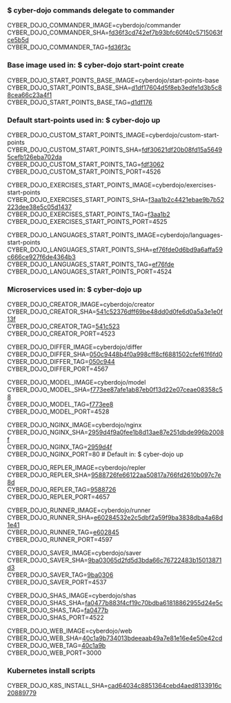 ### $ cyber-dojo commands delegate to commander

CYBER_DOJO_COMMANDER_IMAGE=cyberdojo/commander  
CYBER_DOJO_COMMANDER_SHA=[fd36f3cd742ef7b93bfc60f40c5715063fce5b5d](https://github.com/cyber-dojo/commander/commit/fd36f3cd742ef7b93bfc60f40c5715063fce5b5d)  
CYBER_DOJO_COMMANDER_TAG=[fd36f3c](https://hub.docker.com/layers/cyberdojo/commander/fd36f3c/images/sha256-c8f6e57cf1a5e765810b5a875385c5e4f6c1cba9832d56cee927e1e9f32dc66e)  

### Base image used in: $ cyber-dojo start-point create

CYBER_DOJO_START_POINTS_BASE_IMAGE=cyberdojo/start-points-base  
CYBER_DOJO_START_POINTS_BASE_SHA=[d1df17604d5f8eb3edfe1d3b5c88cea66c23a4f1](https://github.com/cyber-dojo/start-points-base/commit/d1df17604d5f8eb3edfe1d3b5c88cea66c23a4f1)  
CYBER_DOJO_START_POINTS_BASE_TAG=[d1df176](https://hub.docker.com/layers/cyberdojo/start-points-base/d1df176/images/sha256-553d041c186b9fc5711ed06f56d163687d9c5d3dd982a53d6656c821a8f1b773)  

### Default start-points used in: $ cyber-dojo up

CYBER_DOJO_CUSTOM_START_POINTS_IMAGE=cyberdojo/custom-start-points  
CYBER_DOJO_CUSTOM_START_POINTS_SHA=[fdf30621df20b08fd15a56495cefb126eba702da](https://github.com/cyber-dojo/custom-start-points/commit/fdf30621df20b08fd15a56495cefb126eba702da)  
CYBER_DOJO_CUSTOM_START_POINTS_TAG=[fdf3062](https://hub.docker.com/layers/cyberdojo/custom-start-points/fdf3062/images/sha256-b6b0c66c0fdec87425550f452755fd49c8abcb9f438a83c456d4909674864db6)  
CYBER_DOJO_CUSTOM_START_POINTS_PORT=4526

CYBER_DOJO_EXERCISES_START_POINTS_IMAGE=cyberdojo/exercises-start-points  
CYBER_DOJO_EXERCISES_START_POINTS_SHA=[f3aa1b2c4421ebae9b7b52223dee38e5c05d1437](https://github.com/cyber-dojo/exercises-start-points/commit/f3aa1b2c4421ebae9b7b52223dee38e5c05d1437)  
CYBER_DOJO_EXERCISES_START_POINTS_TAG=[f3aa1b2](https://hub.docker.com/layers/cyberdojo/exercises-start-points/f3aa1b2/images/sha256-c24846513460d2c2d8e3dca7492ede4f6cc312a2a9e8cd21f4b48bd43c203410)  
CYBER_DOJO_EXERCISES_START_POINTS_PORT=4525

CYBER_DOJO_LANGUAGES_START_POINTS_IMAGE=cyberdojo/languages-start-points  
CYBER_DOJO_LANGUAGES_START_POINTS_SHA=[ef76fde0d6bd9a6affa59c666ce927f6de4364b3](https://github.com/cyber-dojo/languages-start-points/commit/ef76fde0d6bd9a6affa59c666ce927f6de4364b3)  
CYBER_DOJO_LANGUAGES_START_POINTS_TAG=[ef76fde](https://hub.docker.com/layers/cyberdojo/languages-start-points/ef76fde/images/sha256-57846e86ba1b31586987d504bc11ed29e1cb3aa3eb7c8fd6cd42d267fe030afc)  
CYBER_DOJO_LANGUAGES_START_POINTS_PORT=4524

### Microservices used in: $ cyber-dojo up

CYBER_DOJO_CREATOR_IMAGE=cyberdojo/creator  
CYBER_DOJO_CREATOR_SHA=[541c52376dff69be48dd0d0fe6d0a5a3e1e0f13f](https://github.com/cyber-dojo/creator/commit/541c52376dff69be48dd0d0fe6d0a5a3e1e0f13f)  
CYBER_DOJO_CREATOR_TAG=[541c523](https://hub.docker.com/layers/cyberdojo/creator/541c523/images/sha256-255dd80df2888979b4fba6d7b6bd3ee517af98c3807decd8a2c554dc3e028fac)  
CYBER_DOJO_CREATOR_PORT=4523

CYBER_DOJO_DIFFER_IMAGE=cyberdojo/differ  
CYBER_DOJO_DIFFER_SHA=[050c9448b4f0a998cff8cf6881502cfef61f6fd0](https://github.com/cyber-dojo/differ/commit/050c9448b4f0a998cff8cf6881502cfef61f6fd0)  
CYBER_DOJO_DIFFER_TAG=[050c944](https://hub.docker.com/layers/cyberdojo/differ/050c944/images/sha256-48d98e964d6a74a42a419b5d89872fda90502a4f6783d18d39d1b9a47b45f799)  
CYBER_DOJO_DIFFER_PORT=4567

CYBER_DOJO_MODEL_IMAGE=cyberdojo/model  
CYBER_DOJO_MODEL_SHA=[f773ee87afe1ab87eb0f13d22e07ceae08358c58](https://github.com/cyber-dojo/model/commit/f773ee87afe1ab87eb0f13d22e07ceae08358c58)  
CYBER_DOJO_MODEL_TAG=[f773ee8](https://hub.docker.com/layers/cyberdojo/model/f773ee8/images/sha256-e14a750b8b9a43b8c6c3da015456a02af89c1c3f59d6d01e931e911b1ce48ef9)  
CYBER_DOJO_MODEL_PORT=4528

CYBER_DOJO_NGINX_IMAGE=cyberdojo/nginx  
CYBER_DOJO_NGINX_SHA=[2959d4f9a0fee1b8d13ae87e251dbde996b2008f](https://github.com/cyber-dojo/nginx/commit/2959d4f9a0fee1b8d13ae87e251dbde996b2008f)  
CYBER_DOJO_NGINX_TAG=[2959d4f](https://hub.docker.com/layers/cyberdojo/nginx/2959d4f/images/sha256-be0acd520f1751ac6eac2f2af40bb47d1e8b5b15d075c2331ba27df01b4c68f5)  
CYBER_DOJO_NGINX_PORT=80 # Default in: $ cyber-dojo up

CYBER_DOJO_REPLER_IMAGE=cyberdojo/repler  
CYBER_DOJO_REPLER_SHA=[9588726fe66122aa50817a766fd2610b097c7e8d](https://github.com/cyber-dojo/repler/commit/9588726fe66122aa50817a766fd2610b097c7e8d)  
CYBER_DOJO_REPLER_TAG=[9588726](https://hub.docker.com/layers/cyberdojo/repler/9588726/images/sha256-a6681daca5a8181e8c3ab0f2b4c8a2333a80b8a6748c2e1da5ca6985b45710b8)  
CYBER_DOJO_REPLER_PORT=4657

CYBER_DOJO_RUNNER_IMAGE=cyberdojo/runner  
CYBER_DOJO_RUNNER_SHA=[e60284532e2c5dbf2a59f9ba3838dba4a68d1e41](https://github.com/cyber-dojo/runner/commit/e60284532e2c5dbf2a59f9ba3838dba4a68d1e41)  
CYBER_DOJO_RUNNER_TAG=[e602845](https://hub.docker.com/layers/cyberdojo/runner/e602845/images/sha256-a4c5eea6a945e8e377a754b3ef4d76c541278ef49e907eaf927e51e21e211566)  
CYBER_DOJO_RUNNER_PORT=4597

CYBER_DOJO_SAVER_IMAGE=cyberdojo/saver  
CYBER_DOJO_SAVER_SHA=[9ba03065d2fd5d3bda66c76722483b15013871d3](https://github.com/cyber-dojo/saver/commit/9ba03065d2fd5d3bda66c76722483b15013871d3)  
CYBER_DOJO_SAVER_TAG=[9ba0306](https://hub.docker.com/layers/cyberdojo/saver/9ba0306/images/sha256-d5b4b493b96a407d46d2ca3af0bb4e9ffd225df78a5aed105224e4120b3b9814)  
CYBER_DOJO_SAVER_PORT=4537

CYBER_DOJO_SHAS_IMAGE=cyberdojo/shas  
CYBER_DOJO_SHAS_SHA=[fa0477b883f4cf19c70bdba61818862955d24e5c](https://github.com/cyber-dojo/shas/commit/fa0477b883f4cf19c70bdba61818862955d24e5c)  
CYBER_DOJO_SHAS_TAG=[fa0477b](https://hub.docker.com/layers/cyberdojo/shas/fa0477b/images/sha256-9abe5e178cd5d678a07b8a927d782e5ad85fc41b2e2de875a5d171f1b3e8e8e4)  
CYBER_DOJO_SHAS_PORT=4522

CYBER_DOJO_WEB_IMAGE=cyberdojo/web  
CYBER_DOJO_WEB_SHA=[40c1a9b734013bdeeaab49a7e81e16e4e50e42cd](https://github.com/cyber-dojo/web/commit/40c1a9b734013bdeeaab49a7e81e16e4e50e42cd)  
CYBER_DOJO_WEB_TAG=[40c1a9b](https://hub.docker.com/layers/cyberdojo/web/40c1a9b/images/sha256-d9ae490082cc32cd3495726f3debea124177c53f660625a107aabc590a641361)  
CYBER_DOJO_WEB_PORT=3000

### Kubernetes install scripts
CYBER_DOJO_K8S_INSTALL_SHA=[cad64034c8851364cebd4aed8133916c20889779](https://github.com/cyber-dojo/k8s-install/commit/cad64034c8851364cebd4aed8133916c20889779)  
